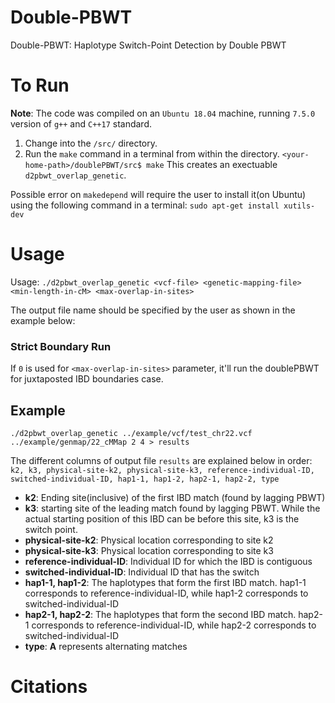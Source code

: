 # Double-PBWT

Double-PBWT: Haplotype Switch-Point Detection by Double PBWT

# To Run

**Note**: The code was compiled on an `Ubuntu 18.04` machine, running `7.5.0` version of `g++` and `C++17` standard.

1. Change into the `/src/` directory.
2. Run the `make` command in a terminal from within the directory. 
`<your-home-path>/doublePBWT/src$ make`
This creates an exectuable `d2pbwt_overlap_genetic`.

Possible error on `makedepend` will require the user to install it(on Ubuntu) using the following command in a terminal:
`sudo apt-get install xutils-dev`

# Usage

Usage: `./d2pbwt_overlap_genetic <vcf-file> <genetic-mapping-file> <min-length-in-cM> <max-overlap-in-sites>`

The output file name should be specified by the user as shown in the example below:
### Strict Boundary Run
If `0` is used for `<max-overlap-in-sites>` parameter, it'll run the doublePBWT for juxtaposted IBD boundaries case.

## Example

`./d2pbwt_overlap_genetic ../example/vcf/test_chr22.vcf ../example/genmap/22_cMMap 2 4 > results`

The different columns of output file `results` are explained below in order:
`k2, k3, physical-site-k2, physical-site-k3, reference-individual-ID, switched-individual-ID, hap1-1, hap1-2, hap2-1, hap2-2, type`

* __k2__: Ending site(inclusive) of the first IBD match (found by lagging PBWT)
* __k3__: starting site of the leading match found by lagging PBWT. While the actual starting position of this IBD can be before this site, k3 is the switch point.
* __physical-site-k2__: Physical location corresponding to site k2
* __physical-site-k3__: Physical location corresponding to site k3
* __reference-individual-ID__: Individual ID for which the IBD is contiguous
* __switched-individual-ID__: Individual ID that has the switch
* __hap1-1, hap1-2__: The haplotypes that form the first IBD match. hap1-1 corresponds to reference-individual-ID, while hap1-2 corresponds to switched-individual-ID
* __hap2-1, hap2-2__: The haplotypes that form the second IBD match. hap2-1 corresponds to reference-individual-ID, while hap2-2 corresponds to switched-individual-ID
* __type__: __A__ represents alternating matches

# Citations
